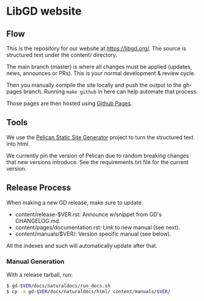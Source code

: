 # LibGD website

## Flow

This is the repository for our website at https://libgd.org/.
The source is structured text under the content/ directory.

The main branch (master) is where all changes must be applied (updates, news,
announces or PRs).  This is your normal development & review cycle.

Then you manually compile the site locally and push the output to the gh-pages
branch.  Running `make github` in here can help automate that process.

Those pages are then hosted using [Github Pages](https://pages.github.com/).

## Tools

We use the [Pelican Static Site Generator](https://blog.getpelican.com/) project
to turn the structured text into html.

We currently pin the version of Pelican due to random breaking changes that new
versions introduce.  See the requirements.txt file for the current version.

## Release Process

When making a new GD release, make sure to update:
* content/release-$VER.rst: Announce w/snippet from GD's CHANGELOG.md.
* content/pages/documentation.rst: Link to new manual (see next).
* content/manuals/$VER/: Version specific manual (see below).

All the indexes and such will automatically update after that.

### Manual Generation

With a release tarball, run:

```sh
$ gd-$VER/docs/naturaldocs/run_docs.sh
$ cp -a gd-$VER/docs/naturaldocs/html/ content/manuals/$VER/
```
